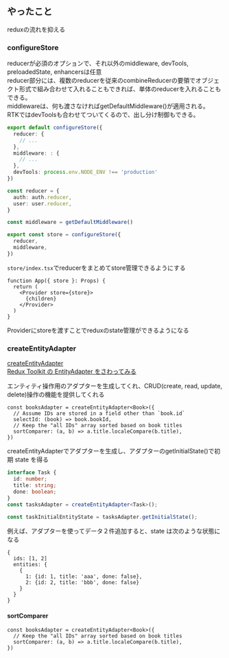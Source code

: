 ## やったこと
reduxの流れを抑える  

### configureStore
reducerが必須のオプションで、それ以外のmiddleware, devTools, preloadedState, enhancersは任意  
reducer部分には、複数のreducerを従来のcombineReducerの要領でオブジェクト形式で組み合わせて入れることもできれば、単体のreducerを入れることもできる。  
middlewareは、何も渡さなければgetDefaultMiddleware()が適用される。  
RTKではdevToolsも合わせてついてくるので、出し分け制御もできる。

```ts
export default configureStore({
  reducer: {
    // ...
  },
  middleware: : {
    // ...
  },
  devTools: process.env.NODE_ENV !== 'production'
})
```

```ts
const reducer = {
  auth: auth.reducer,
  user: user.reducer,
}

const middleware = getDefaultMiddleware()

export const store = configureStore({
  reducer,
  middleware,
})
```

`store/index.tsx`でreducerをまとめてstore管理できるようにする  

```tsx
function App({ store }: Props) {
  return (
    <Provider store={store}>
      {children}
    </Provider>
  )
}
```

Providerにstoreを渡すことでreduxのstate管理ができるようになる  

### createEntityAdapter
[createEntityAdapter](https://redux-toolkit.js.org/api/createEntityAdapter)  
[Redux Toolkit の EntityAdapter をさわってみる](https://www.cyokodog.net/blog/redux-toolkit-entity-adapter/)  

エンティティ操作用のアダプターを生成してくれ、CRUD(create, read, update, delete)操作の機能を提供してくれる  

```tsx
const booksAdapter = createEntityAdapter<Book>({
  // Assume IDs are stored in a field other than `book.id`
  selectId: (book) => book.bookId,
  // Keep the "all IDs" array sorted based on book titles
  sortComparer: (a, b) => a.title.localeCompare(b.title),
})
```

createEntityAdapterでアダプターを生成し、アダプターのgetInitialState()で初期 state を得る  

```ts
interface Task {
  id: number;
  title: string;
  done: boolean;
}
const tasksAdapter = createEntityAdapter<Task>();
 
const taskInitialEntityState = tasksAdapter.getInitialState();
```

例えば、アダプターを使ってデータ２件追加すると、state は次のような状態になる  

```
{
  ids: [1, 2]
  entities: {
    {
      1: {id: 1, title: 'aaa', done: false},
      2: {id: 2, title: 'bbb', done: false}
    }
  }
}
```

#### sortComparer
```tsx
const booksAdapter = createEntityAdapter<Book>({
  // Keep the "all IDs" array sorted based on book titles
  sortComparer: (a, b) => a.title.localeCompare(b.title),
})
```










